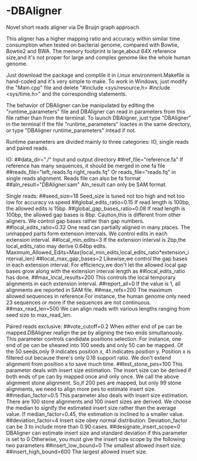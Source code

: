 -DBAligner
==========

Novel short reads aligner via De Bruijn graph approach

This aligner has a higher mapping ratio and accuracy within similar time consumption when tested on bacterial genome, compared with Bowtie, Bowtie2 and BWA.
The memory footprint is large,about 64X reference size,and it's not proper for large and complex genome like the whole human genome.

Just download the package and complile it in Linux environment.Makefile is hand-coded and it's very simple to make. 
To work in Windows, just modify the "Main.cpp" file and delete "#include <sys/resource.h> #include <sys/time.h>" and the corresponding statements.

The behavior of DBAligner can be manipulated by editing the "runtime_parameters" file and DBAligner can read in parameters from this file rather than from the terminal.
To launch DBAligner, just type "DBAligner" in the terminal if the file "runtime_parameters" loactes in the same directory, or type "DBAligner runtime_parameters" intead if not.

Runtime parameters are divided mainly to three categories: IO, single reads and paired reads.

IO:
##data_dir="./"
Input and output directory
##ref_file="reference.fa"
If reference has many sequences, it should be merged in one fa file
##reads_file="left_reads.fq right_reads.fq" 
Or reads_file="reads.fq" in single reads alignment. Reads file can also be fa format
##aln_result="DBAligner.sam"
Aln_result can only be SAM format.

Single reads:
##seed_size=18
Seed_size is tuned not too high and not too low for accuracy vs speed
##global_edits_ratio=0.15
If read length is 100bp, the allowed edits is 15bp.
##global_gap_bases_ratio=0.08
If read length is 100bp, the allowed gap bases is 8bp. 
Caution,this is different from other aligners. We control gap bases rather than gap numbers.
##local_edits_ratio=0.32
One read can partially aligned in many places. The unmapped parts form extension intervals.
We control edits in each extension interval.
##local_min_edits=3
If the extension interval is 2bp,the local_edits_ratio may derive 0.64bp edits.
Maximum_Allowed_Edits=Max{local_min_edits,local_edits_ratio*extension_interval_len}
##local_max_gap_bases=2
Likewise,we control the gap bases in each extension interval.
For efficiency,we don't let the allowed local gap bases grow along with the extension interval length as ##local_edits_ratio has done.
##max_local_results=200
This controls the local temporary alignments in each extension interval.
##report_all=0
If the value is 1, all alignments are reported in SAM file.
##max_refs=200
The maximum allowed sequences in reference.For instance, the human genome only need 23 sequences or more if the sequences are not continuous.
##max_read_len=500
We can align reads with various lengths ranging from seed size to max_read_len.

Paired reads exclusive:
##vote_cutoff=0.2
When either end of pe can be mapped.DBAligner realign the pe by aligning the two ends simultanously.
This parameter controls candidate positions selection. 
For instance, one end of pe can be sheared into 100 seeds and only 50 can be mapped.
Of the 50 seeds,only 9 indicates position x, 41 indicates position y.
Position x is filtered out because there's only 0.18 support ratio.
We don't extend alignment from position x to save much time.
##lest_stone_pes=100
This parameter deals with insert size estimation.
The insert size can be derived if both ends of pe can by mapped once and only once.
We call the above alignment stone alignment.
So,if 200 pes are mapped, but only 99 stone alignments, we need to align more pes to estimate insert size.
##median_factor=0.5
This parameter also deals with insert size estimation.
There are 100 stone alignments and 100 insert sizes are derived.
We choose the median to signify the estimated insert size rather than the average value.
If median_factor=0.45, the estimation is inclined to a smaller value.
##deviation_factor=4
Insert size obey normal distribution. Deviation_factor can be 3 to include more than 0.90 cases.
##designate_insert_scope=0
DBAligner can estimate insert size and standard deviation if this parameter is set to 0
Otherwise, you must give the insert size scope by the following two parameters
##insert_low_bound=0
The smallest allowed insert size.
##insert_high_bound=600
The largest allowed insert size.





